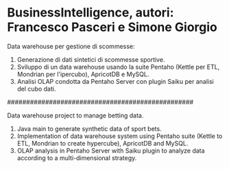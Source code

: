# BusinessIntelligence, autori: Francesco Pasceri e Simone Giorgio
Data warehouse per gestione di scommesse:

1) Generazione di dati sintetici di scommesse sportive.
2) Sviluppo di un data warehouse usando la suite Pentaho (Kettle per ETL, Mondrian per l'ipercubo), ApricotDB e MySQL.
3) Analisi OLAP condotta da Pentaho Server con plugin Saiku per analisi del cubo dati.

#################################################

Data warehouse project to manage betting data.

1) Java main to generate synthetic data of sport bets.
2) Implementation of data warehouse system using Pentaho suite (Kettle to ETL, Mondrian to create hypercube), ApricotDB and MySQL.
3) OLAP analysis in Pentaho Server with Saiku plugin to analyze data according to a multi-dimensional strategy. 
